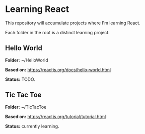 # Learning React

This repository will accumulate projects where I'm learning React.

Each folder in the root is a distinct learning project.

## Hello World

**Folder:** ~/HelloWorld

**Based on:** https://reactjs.org/docs/hello-world.html

**Status:** TODO.

## Tic Tac Toe

**Folder:** ~/TicTacToe

**Based on:** https://reactjs.org/tutorial/tutorial.html

**Status:** currently learning.

